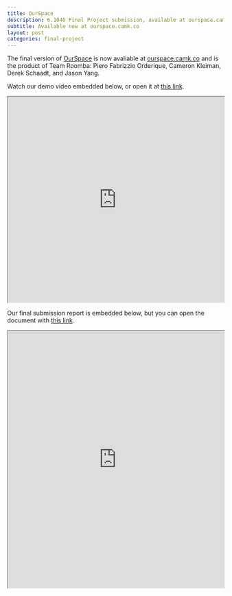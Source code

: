 ```yaml
---
title: OurSpace
description: 6.1040 Final Project submission, available at ourspace.camk.co
subtitle: Available now at ourspace.camk.co
layout: post
categories: final-project
---
```


The final version of [OurSpace][os] is now avaliable at [ourspace.camk.co][os] and is the product of Team Roomba: Piero Fabrizzio Orderique, Cameron Kleiman, Derek Schaadt, and Jason Yang.

Watch our demo video embedded below, or open it at [this link](https://drive.google.com/file/d/1LHKsJDBcyLO-7_CKCtXgH5R39wvV2EB-/view?usp=sharing).

<iframe src="https://drive.google.com/file/d/1LHKsJDBcyLO-7_CKCtXgH5R39wvV2EB-/preview" style="width: 100%; height: 480px"></iframe>

Our final submission report is embedded below, but you can open the document with [this link]().

<iframe src="https://docs.google.com/document/d/e/2PACX-1vQJbw73-INyuPMxxFvK_wPdW_YpYgb5dhlXjSFdgw84mxtFkBompqZ97OLAH87RhRu9tPudCNZaSNY_/pub?embedded=true" style="width: 100%; height: 600px"></iframe>

[os]: https://ourspace.camk.co